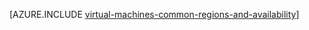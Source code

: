 <properties
   pageTitle="Azure regions and availability for Windows VMs | Azure"
   description="Learn about the regions and availability features for running Windows virtual machines in Azure"
   services="virtual-machines-windows"
   documentationCenter=""
   authors="iainfoulds"
   manager="timlt"
   editor=""/>

<tags
   ms.service="virtual-machines-windows"
   ms.devlang="na"
   ms.topic="article"
   ms.tgt_pltfrm="vm-windows"
   ms.workload="infrastructure-services"
   ms.date="07/19/2016"
   wacn.date=""
   ms.author="iainfou"/>

[AZURE.INCLUDE [virtual-machines-common-regions-and-availability](../../includes/virtual-machines-common-regions-and-availability.md)]
